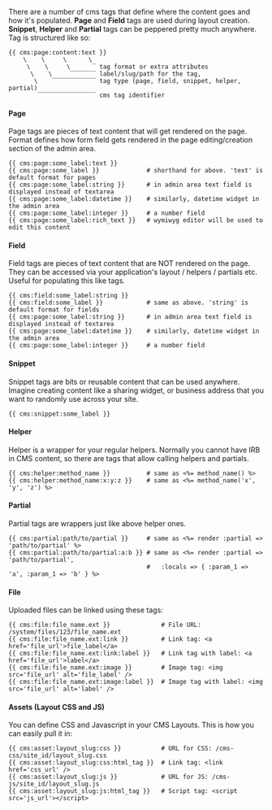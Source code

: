 There are a number of cms tags that define where the content goes and how it's populated. **Page** and **Field** tags are used during layout creation. **Snippet**, **Helper** and **Partial** tags can be peppered pretty much anywhere. Tag is structured like so:
    
    {{ cms:page:content:text }}
        \    \     \      \ 
         \    \     \      ‾ tag format or extra attributes
          \    \     ‾‾‾‾‾‾‾ label/slug/path for the tag, 
           \    ‾‾‾‾‾‾‾‾‾‾‾‾ tag type (page, field, snippet, helper, partial)
            ‾‾‾‾‾‾‾‾‾‾‾‾‾‾‾‾ cms tag identifier
           
#### Page
Page tags are pieces of text content that will get rendered on the page. Format defines how form field gets rendered in the page editing/creation section of the admin area.
    
    {{ cms:page:some_label:text }}
    {{ cms:page:some_label }}             # shorthand for above. 'text' is default format for pages
    {{ cms:page:some_label:string }}      # in admin area text field is displayed instead of textarea
    {{ cms:page:some_label:datetime }}    # similarly, datetime widget in the admin area
    {{ cms:page:some_label:integer }}     # a number field
    {{ cms:page:some_label:rich_text }}   # wymiwyg editor will be used to edit this content
    
#### Field
Field tags are pieces of text content that are NOT rendered on the page. They can be accessed via your application's layout / helpers / partials etc. Useful for populating this like <meta> tags.
    
    {{ cms:field:some_label:string }}
    {{ cms:field:some_label }}            # same as above. 'string' is default format for fields
    {{ cms:page:some_label:string }}      # in admin area text field is displayed instead of textarea
    {{ cms:page:some_label:datetime }}    # similarly, datetime widget in the admin area
    {{ cms:page:some_label:integer }}     # a number field
    
#### Snippet
Snippet tags are bits or reusable content that can be used anywhere. Imagine creating content like a sharing widget, or business address that you want to randomly use across your site.
    
    {{ cms:snippet:some_label }}
    
#### Helper
Helper is a wrapper for your regular helpers. Normally you cannot have IRB in CMS content, so there are tags that allow calling helpers and partials.
    
    {{ cms:helper:method_name }}          # same as <%= method_name() %>
    {{ cms:helper:method_name:x:y:z }}    # same as <%= method_name('x', 'y', 'z') %>
    
#### Partial
Partial tags are wrappers just like above helper ones.
    
    {{ cms:partial:path/to/partial }}     # same as <%= render :partial => 'path/to/partial' %>
    {{ cms:partial:path/to/partial:a:b }} # same as <%= render :partial => 'path/to/partial',
                                          #   :locals => { :param_1 => 'a', :param_1 => 'b' } %>
                                          
#### File
Uploaded files can be linked using these tags:

    {{ cms:file:file_name.ext }}              # File URL: /system/files/123/file_name.ext
    {{ cms:file:file_name.ext:link }}         # Link tag: <a href='file_url'>file_label</a>
    {{ cms:file:file_name.ext:link:label }}   # Link tag with label: <a href='file_url'>label</a>
    {{ cms:file:file_name.ext:image }}        # Image tag: <img src='file_url' alt='file_label' />
    {{ cms:file:file_name.ext:image:label }}  # Image tag with label: <img src='file_url' alt='label' />
    
#### Assets (Layout CSS and JS)
You can define CSS and Javascript in your CMS Layouts. This is how you can easily pull it in:

    {{ cms:asset:layout_slug:css }}           # URL for CSS: /cms-css/site_id/layout_slug.css
    {{ cms:asset:layout_slug:css:html_tag }}  # Link tag: <link href='css_url' />
    {{ cms:asset:layout_slug:js }}            # URL for JS: /cms-js/site_id/layout_slug.js
    {{ cms:asset:layout_slug:js:html_tag }}   # Script tag: <script src='js_url'></script>
    